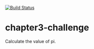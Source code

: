 [![Build Status](http://107.22.250.246/buildStatus/icon?job=chapter3-challenge)](http://107.22.250.246/job/chapter3-challenge/)
# chapter3-challenge
Calculate the value of pi.
